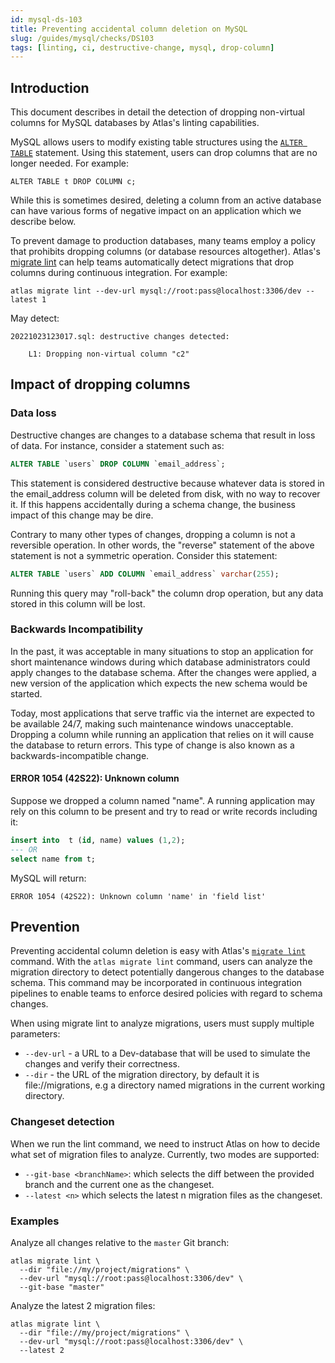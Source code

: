 ```yaml
---
id: mysql-ds-103
title: Preventing accidental column deletion on MySQL
slug: /guides/mysql/checks/DS103
tags: [linting, ci, destructive-change, mysql, drop-column]
---
```


## Introduction

This document describes in detail the detection of dropping non-virtual
columns for MySQL databases by Atlas's linting capabilities.

MySQL allows users to modify existing table structures using the 
[`ALTER TABLE`](https://dev.mysql.com/doc/refman/8.0/en/alter-table.html)
statement. Using this statement, users can drop columns that are
no longer needed. For example:

```text
ALTER TABLE t DROP COLUMN c;
```

While this is sometimes desired, deleting a column from an active database
can have various forms of negative impact on an application which we describe below.

To prevent damage to production databases, many teams employ a policy that
prohibits dropping columns (or database resources altogether).  Atlas's 
[migrate lint](/versioned/lint) can help teams automatically detect migrations
that drop columns during continuous integration. For example:

```text
atlas migrate lint --dev-url mysql://root:pass@localhost:3306/dev --latest 1
```

May detect:

```text
20221023123017.sql: destructive changes detected:

	L1: Dropping non-virtual column "c2"
```

## Impact of dropping columns

### Data loss

Destructive changes are changes to a database schema that result in loss of data.
For instance, consider a statement such as:

```sql
ALTER TABLE `users` DROP COLUMN `email_address`;
```

This statement is considered destructive because whatever data is stored 
in the email_address column will be deleted from disk, with no way to recover it.
If this happens accidentally during a schema change, the business
impact of this change may be dire. 

Contrary to many other types of changes, dropping a column is not a reversible
operation. In other words, the "reverse" statement of the above statement is
not a symmetric operation. Consider this statement:

```sql
ALTER TABLE `users` ADD COLUMN `email_address` varchar(255);
```

Running this query may "roll-back" the column drop operation, but any
data stored in this column will be lost.

### Backwards Incompatibility

In the past, it was acceptable in many situations to stop an application
for short maintenance windows during which database administrators could
apply changes to the database schema. After the changes were applied, a new
version of the application which expects the new schema would be started. 

Today, most applications that serve traffic via the internet are expected 
to be available 24/7, making such maintenance windows unacceptable. Dropping
a column while running an application that relies on it will cause
the database to return errors. This type of change is also known as a 
backwards-incompatible change. 

#### ERROR 1054 (42S22): Unknown column

Suppose we dropped a column named "name". A running application may rely
on this column to be present and try to read or write records including it:

```sql
insert into  t (id, name) values (1,2);
--- OR
select name from t;
```
MySQL will return:
```text
ERROR 1054 (42S22): Unknown column 'name' in 'field list'
```

## Prevention

Preventing accidental column deletion is easy with Atlas's [`migrate lint`](/versioned/lint)
command. With the `atlas migrate lint` command, users can analyze the migration directory to 
detect potentially dangerous changes to the database schema. This command may be 
incorporated in continuous integration pipelines to enable teams to enforce 
desired policies with regard to schema changes.

When using migrate lint to analyze migrations, users must supply multiple parameters:

* `--dev-url` - a URL to a Dev-database that will be used to simulate the changes and verify their correctness.
* `--dir` - the URL of the migration directory, by default it is file://migrations, e.g a directory named migrations in the current working directory.

### Changeset detection

When we run the lint command, we need to instruct Atlas on how to decide what set of migration files to analyze. 
Currently, two modes are supported:

* `--git-base <branchName>`: which selects the diff between the provided branch and the current one as the changeset.
* `--latest <n>` which selects the latest n migration files as the changeset.

### Examples

Analyze all changes relative to the `master` Git branch:

```text
atlas migrate lint \
  --dir "file://my/project/migrations" \
  --dev-url "mysql://root:pass@localhost:3306/dev" \
  --git-base "master"
```

Analyze the latest 2 migration files:

```text
atlas migrate lint \
  --dir "file://my/project/migrations" \
  --dev-url "mysql://root:pass@localhost:3306/dev" \
  --latest 2
```